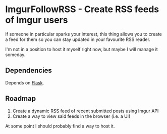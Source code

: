 # ImgurFollowRSS - Create RSS feeds of Imgur users #

If someone in particular sparks your interest, this thing allows you to create
 a feed for them so you can stay updated in your favourite RSS reader.

I'm not in a position to host it myself right now, but maybe I will manage it
 someday.


## Dependencies ##

Depends on [Flask](http://flask.pocoo.org).


## Roadmap ##

1. Create a dynamic RSS feed of recent submitted posts using Imgur API
2. Create a way to view said feeds in the browser (i.e. a UI)

At some point I should probably find a way to host it.

